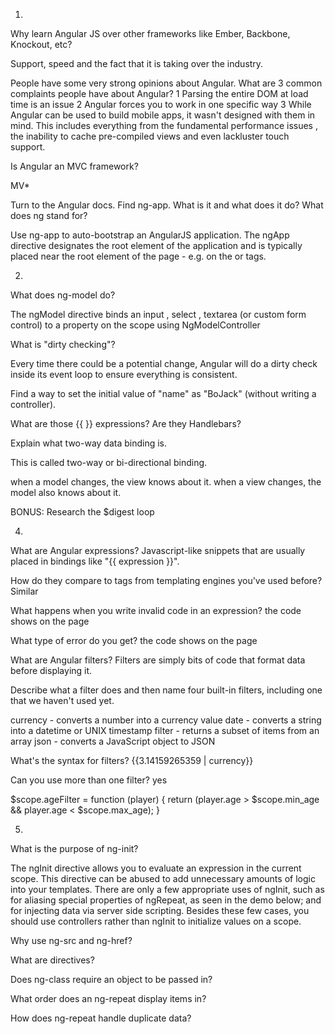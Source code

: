 1)

Why learn Angular JS over other frameworks like Ember, Backbone, Knockout, etc?

Support, speed and the fact that it is taking over the industry.


People have some very strong opinions about Angular.
What are 3 common complaints people have about Angular?
 1 Parsing the entire DOM at load time is an issue
 2 Angular forces you to work in one specific way
 3 While Angular can be used to build mobile apps, it wasn't designed with them in mind. This includes everything from the fundamental performance issues , the inability to cache pre-compiled views and even lackluster touch support.


Is Angular an MVC framework?

MV*


Turn to the Angular docs. Find ng-app. What is it and what does it do? What does ng stand for?

Use ng-app to auto-bootstrap an AngularJS application. The ngApp directive designates the root element of the application and is typically placed near the root element of the page - e.g. on the <body> or <html> tags.

2)

What does ng-model do?

The ngModel directive binds an input , select , textarea (or custom form control) to a property on the scope using NgModelController

What is "dirty checking"?

Every time there could be a potential change, Angular will do a dirty check inside its event loop to ensure everything is consistent.

Find a way to set the initial value of "name" as "BoJack" (without writing a controller).

What are those {{ }} expressions? Are they Handlebars?

Explain what two-way data binding is.

This is called two-way or bi-directional binding.

when a model changes, the view knows about it.
when a view changes, the model also knows about it.

BONUS: Research the $digest loop

4)

What are Angular expressions?
Javascript-like snippets that are usually placed in bindings like "{{ expression }}".

 How do they compare to tags from templating engines you've used before?
Similar

What happens when you write invalid code in an expression?
the code shows on the page

What type of error do you get?
the code shows on the page


What are Angular filters?
Filters are simply bits of code that format data before displaying it.

Describe what a filter does and then name four built-in filters, including one that we haven't used yet.

currency - converts a number into a currency value
date - converts a string into a datetime or UNIX timestamp
filter - returns a subset of items from an array
json - converts a JavaScript object to JSON


What's the syntax for filters?
{{3.14159265359 | currency}}

Can you use more than one filter? yes

<tr ng-repeat="player in players | filter:{id: player_id, name:player_name} | filter:ageFilter">

$scope.ageFilter = function (player) {
    return (player.age > $scope.min_age && player.age < $scope.max_age);
}

5)

What is the purpose of ng-init?

The ngInit directive allows you to evaluate an expression in the current scope.
This directive can be abused to add unnecessary amounts of logic into your templates. There are only a few appropriate uses of ngInit, such as for aliasing special properties of ngRepeat, as seen in the demo below; and for injecting data via server side scripting. Besides these few cases, you should use controllers rather than ngInit to initialize values on a scope.

Why use ng-src and ng-href?

What are directives?

Does ng-class require an object to be passed in?

What order does an ng-repeat display items in?

How does ng-repeat handle duplicate data?
